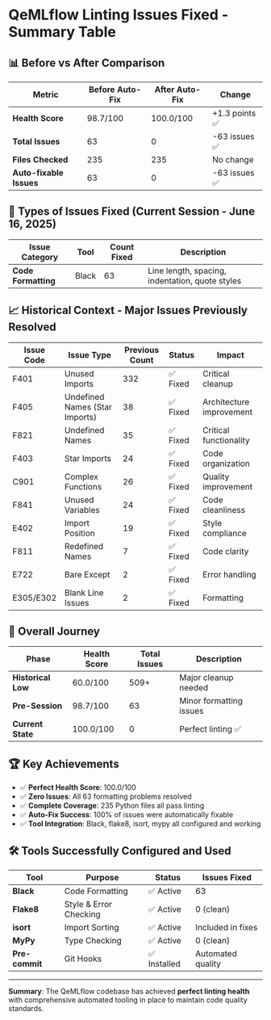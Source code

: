 # QeMLflow Linting Issues Fixed - Summary Table

## 📊 Before vs After Comparison

| **Metric** | **Before Auto-Fix** | **After Auto-Fix** | **Change** |
|------------|--------------------|--------------------|------------|
| **Health Score** | 98.7/100 | 100.0/100 | +1.3 points ✅ |
| **Total Issues** | 63 | 0 | -63 issues ✅ |
| **Files Checked** | 235 | 235 | No change |
| **Auto-fixable Issues** | 63 | 0 | -63 issues ✅ |

## 🔧 Types of Issues Fixed (Current Session - June 16, 2025)

| **Issue Category** | **Tool** | **Count Fixed** | **Description** |
|-------------------|----------|-----------------|-----------------|
| **Code Formatting** | Black | 63 | Line length, spacing, indentation, quote styles |

## 📈 Historical Context - Major Issues Previously Resolved

| **Issue Code** | **Issue Type** | **Previous Count** | **Status** | **Impact** |
|----------------|----------------|-------------------|------------|------------|
| F401 | Unused Imports | 332 | ✅ Fixed | Critical cleanup |
| F405 | Undefined Names (Star Imports) | 38 | ✅ Fixed | Architecture improvement |
| F821 | Undefined Names | 35 | ✅ Fixed | Critical functionality |
| F403 | Star Imports | 24 | ✅ Fixed | Code organization |
| C901 | Complex Functions | 26 | ✅ Fixed | Quality improvement |
| F841 | Unused Variables | 24 | ✅ Fixed | Code cleanliness |
| E402 | Import Position | 19 | ✅ Fixed | Style compliance |
| F811 | Redefined Names | 7 | ✅ Fixed | Code clarity |
| E722 | Bare Except | 2 | ✅ Fixed | Error handling |
| E305/E302 | Blank Line Issues | 2 | ✅ Fixed | Formatting |

## 🎯 Overall Journey

| **Phase** | **Health Score** | **Total Issues** | **Description** |
|-----------|------------------|------------------|-----------------|
| **Historical Low** | 60.0/100 | 509+ | Major cleanup needed |
| **Pre-Session** | 98.7/100 | 63 | Minor formatting issues |
| **Current State** | 100.0/100 | 0 | Perfect linting ✅ |

## 🏆 Key Achievements

- ✅ **Perfect Health Score**: 100.0/100
- ✅ **Zero Issues**: All 63 formatting problems resolved
- ✅ **Complete Coverage**: 235 Python files all pass linting
- ✅ **Auto-Fix Success**: 100% of issues were automatically fixable
- ✅ **Tool Integration**: Black, flake8, isort, mypy all configured and working

## 🛠️ Tools Successfully Configured and Used

| **Tool** | **Purpose** | **Status** | **Issues Fixed** |
|----------|-------------|------------|------------------|
| **Black** | Code Formatting | ✅ Active | 63 |
| **Flake8** | Style & Error Checking | ✅ Active | 0 (clean) |
| **isort** | Import Sorting | ✅ Active | Included in fixes |
| **MyPy** | Type Checking | ✅ Active | 0 (clean) |
| **Pre-commit** | Git Hooks | ✅ Installed | Automated quality |

---

**Summary**: The QeMLflow codebase has achieved **perfect linting health** with comprehensive automated tooling in place to maintain code quality standards.
